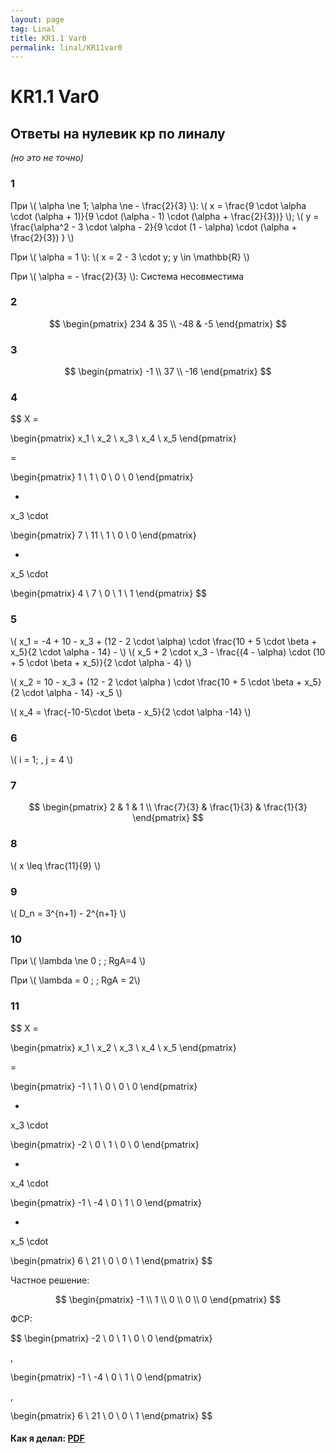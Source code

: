 ```yaml
---
layout: page
tag: Linal
title: KR1.1 Var0
permalink: linal/KR11var0
---
```


# KR1.1 Var0

## Ответы на нулевик кр по линалу 
_(но это не точно)_

### 1

При \\( \alpha \ne 1; \alpha \ne - \frac{2}{3} \\):
\\( x = \frac{9 \cdot \alpha \cdot (\alpha + 1)}{9 \cdot (\alpha - 1) \cdot (\alpha + \frac{2}{3})} \\);
\\( y = \frac{\alpha^2 - 3 \cdot \alpha - 2}{9 \cdot (1 - \alpha) \cdot (\alpha + \frac{2}{3}) } \\)

При \\( \alpha = 1 \\):
\\( x = 2 - 3 \cdot y; y \in \mathbb{R} \\)

При \\( \alpha = - \frac{2}{3} \\):
Система несовместима 

### 2

$$
\begin{pmatrix}
234 & 35 \\
-48 & -5
\end{pmatrix}
$$

### 3

$$
\begin{pmatrix}
-1 \\ 37 \\ -16
\end{pmatrix}
$$

### 4

$$
X =

\begin{pmatrix}
x_1 \\ x_2 \\ x_3 \\ x_4 \\  x_5
\end{pmatrix}

=

\begin{pmatrix}
1 \\ 1 \\ 0 \\ 0 \\ 0
\end{pmatrix}

+

x_3 \cdot 

\begin{pmatrix}
7 \\ 11 \\ 1 \\ 0 \\ 0
\end{pmatrix}

+ 

x_5 \cdot

\begin{pmatrix}
4 \\ 7 \\ 0 \\ 1 \\ 1
\end{pmatrix}
$$

### 5

\\( x_1 = -4 + 10 - x_3 + (12 - 2 \cdot \alpha) \cdot \frac{10 + 5 \cdot \beta + x_5}{2 \cdot \alpha - 14} - \\) \\( x_5 + 2 \cdot x_3 - \frac{(4 - \alpha) \cdot (10 + 5 \cdot \beta + x_5)}{2 \cdot \alpha - 4} \\)

\\( x_2 = 10 - x_3 + (12 - 2 \cdot \alpha ) \cdot \frac{10 + 5 \cdot \beta + x_5}{2 \cdot \alpha - 14} -x_5 \\)

\\( x_4 = \frac{-10-5\cdot \beta - x_5}{2 \cdot \alpha -14} \\)

### 6

\\( i = 1; \, j = 4 \\)

### 7

$$
\begin{pmatrix}
2 & 1 & 1 \\
\frac{7}{3} & \frac{1}{3} & \frac{1}{3}
\end{pmatrix}
$$

### 8

\\( x \leq \frac{11}{9} \\)

### 9

\\( D_n = 3^{n+1} - 2^{n+1} \\)

### 10

При \\( \lambda \ne 0 \; \; RgA=4 \\)

При \\( \lambda = 0 \; \; RgA = 2\\)

### 11

$$
X =

\begin{pmatrix}
x_1 \\ x_2 \\ x_3 \\ x_4 \\  x_5
\end{pmatrix}

=

\begin{pmatrix}
-1 \\ 1 \\ 0 \\ 0 \\ 0
\end{pmatrix}

+

x_3 \cdot 

\begin{pmatrix}
-2 \\ 0 \\ 1 \\ 0 \\ 0
\end{pmatrix}

+

x_4 \cdot 

\begin{pmatrix}
-1 \\ -4 \\ 0 \\ 1 \\ 0
\end{pmatrix}

+ 

x_5 \cdot

\begin{pmatrix}
6 \\ 21 \\ 0 \\ 0 \\ 1
\end{pmatrix}
$$

Частное решение:

$$
\begin{pmatrix}
-1 \\ 1 \\ 0 \\ 0 \\ 0
\end{pmatrix}
$$

ФСР:

$$
\begin{pmatrix}
-2 \\ 0 \\ 1 \\ 0 \\ 0
\end{pmatrix}

,

\begin{pmatrix}
-1 \\ -4 \\ 0 \\ 1 \\ 0
\end{pmatrix}

,

\begin{pmatrix}
6 \\ 21 \\ 0 \\ 0 \\ 1
\end{pmatrix}
$$

#### Как я делал: [PDF](https://yadi.sk/i/_fJl7fpw3NxTEk)